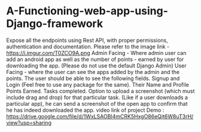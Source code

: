 # A-Functioning-web-app-using-Django-framework

Expose all the endpoints using Rest API, with proper permissions, authentication and documentation. Please refer to the image link - https://i.imgur.com/T0ZCO9A.png
Admin Facing - Where admin user can add an android app as well as the number of points - earned by user for downloading the app. (Please do not use the default Django Admin)
User Facing - where the user can see the apps added by the admin and the points. The user should be able to see the following fields.
Signup and Login (Feel free to use any package for the same).
Their Name and Profile
Points Earned.
Tasks completed.
Option to upload a screenshot (which must include drag and drop) for that particular task. (Like if a user downloads a particular app), he can send a screenshot of the open app to confirm that he has indeed downloaded the app.
video link of project Demo : https://drive.google.com/file/d/1WxLSAOBI4mCRK5HxgO86eQjt6W8uT3rH/view?usp=sharing
